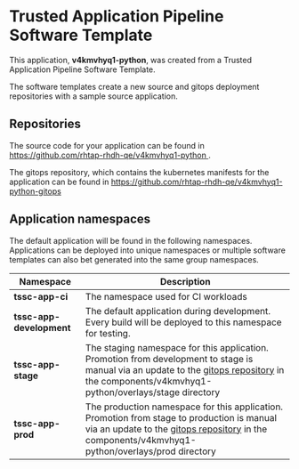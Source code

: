 # Trusted Application Pipeline Software Template

This application, **v4kmvhyq1-python**, was created from a Trusted Application Pipeline Software Template.

The software templates create a new source and gitops deployment repositories with a sample source application. 

## Repositories

The source code for your application can be found in [https://github.com/rhtap-rhdh-qe/v4kmvhyq1-python ](https://github.com/rhtap-rhdh-qe/v4kmvhyq1-python ).
 
The gitops repository, which contains the kubernetes manifests for the application can be found in 
[https://github.com/rhtap-rhdh-qe/v4kmvhyq1-python-gitops ](https://github.com/rhtap-rhdh-qe/v4kmvhyq1-python-gitops ) 

## Application namespaces 

The default application will be found in the following namespaces. Applications can be deployed into unique namespaces or multiple software templates can also bet generated into the same group namespaces.  

|  Namespace   |  Description   |  
| -------- | -------- |
| **tssc-app-ci** | The namespace used for CI workloads |
| **tssc-app-development** | The default application during development. Every build will be deployed to this namespace for testing. |
| **tssc-app-stage** | The staging namespace for this application. Promotion from development to stage is manual via an update to the [gitops repository](https://github.com/rhtap-rhdh-qe/v4kmvhyq1-python-gitops ) in the components/v4kmvhyq1-python/overlays/stage directory |
| **tssc-app-prod** | The production namespace for this application. Promotion from stage to production is manual via an update to the [gitops repository](https://github.com/rhtap-rhdh-qe/v4kmvhyq1-python-gitops ) in the components/v4kmvhyq1-python/overlays/prod directory |